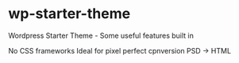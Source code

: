 # wp-starter-theme
Wordpress Starter Theme - Some useful features built in

No CSS frameworks
Ideal for pixel perfect cpnversion PSD -> HTML

